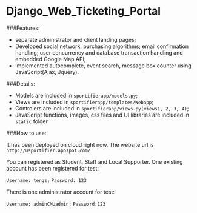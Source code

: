 Django_Web_Ticketing_Portal
===========================

###Features:
- separate administrator and client landing pages;
- Developed social network, purchasing algorithms; email confirmation handling; user concurrency and database transaction handling and embedded Google Map API;
- Implemented autocomplete, event search, message box counter using JavaScript(Ajax, Jquery).

###Details:
- Models are included in `sportifierapp/models.py`;
- Views are included in `sportifierapp/templates/Webapp`;
- Controlers are included in `sportifierapp/views.py(views1, 2, 3, 4)`;
- JavaScript functions, images, css files and UI libraries are included in `static` folder

###How to use:

It has been deployed on cloud right now. The website url is `http://usportifier.appspot.com/`

You can registered as Student, Staff and Local Supporter. 
One existing account has been registered for test: 

`Username: tengz;`
`Password: 123`


There is one administrator account for test:

`Username: adminCMUadmin;`
`Password:123`

